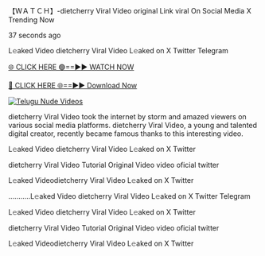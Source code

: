 【﻿WＡＴＣＨ】-dietcherry Viral Video original Link viral On Social Media X Trending Now



37 seconds ago

L𝚎aked Video dietcherry Viral Video L𝚎aked on X Twitter Telegram

[🌐 CLICK HERE 🟢==►► WATCH NOW](https://viral-xone.blogspot.com/2025/01/valovideo.html)

[🔴 CLICK HERE 🌐==►► Download Now](https://viral-xone.blogspot.com/2025/01/valovideo.html)

[![Telugu Nude Videos](https://i.imgur.com/dJHk4Zq.gif)](https://viral-xone.blogspot.com/2025/01/valovideo.html)

dietcherry Viral Video took the internet by storm and amazed viewers on various social media platforms. dietcherry Viral Video, a young and talented digital creator, recently became famous thanks to this interesting video.

L𝚎aked Video dietcherry Viral Video L𝚎aked on X Twitter

dietcherry Viral Video Tutorial Original Video video oficial twitter

L𝚎aked Videodietcherry Viral Video L𝚎aked on X Twitter

...........L𝚎aked Video dietcherry Viral Video L𝚎aked on X Twitter Telegram

L𝚎aked Video dietcherry Viral Video L𝚎aked on X Twitter

dietcherry Viral Video Tutorial Original Video video oficial twitter

L𝚎aked Videodietcherry Viral Video L𝚎aked on X Twitter